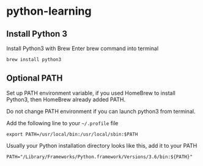 # python-learning

## Install Python 3
Install Python3 with Brew
Enter brew command into terminal

`brew install python3`

## Optional PATH
Set up PATH environment variable, if you used HomeBrew to install Python3, then HomeBrew already added PATH.

Do not change PATH environment if you can launch python3 from terminal.

Add the following line to your `~/.profile` file

`export PATH=/usr/local/bin:/usr/local/sbin:$PATH`

Usually your Python installation directory looks like this, add it to your PATH

`PATH="/Library/Frameworks/Python.framework/Versions/3.6/bin:${PATH}"`
